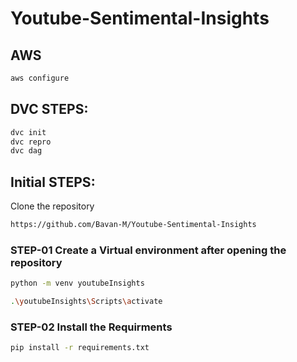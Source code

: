 # Youtube-Sentimental-Insights

## AWS 
```bash
aws configure
```

## DVC STEPS:
```bash
dvc init
dvc repro
dvc dag
```

## Initial STEPS:
Clone the repository 
```bash
https://github.com/Bavan-M/Youtube-Sentimental-Insights
```
### STEP-01 Create a Virtual environment after opening the repository

```bash
python -m venv youtubeInsights 
```

```bash
.\youtubeInsights\Scripts\activate
```
### STEP-02 Install the Requirments
```bash
pip install -r requirements.txt
